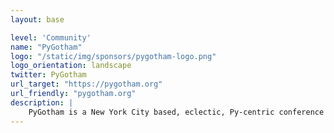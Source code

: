 ```yaml
---
layout: base

level: 'Community'
name: "PyGotham"
logo: "/static/img/sponsors/pygotham-logo.png"
logo_orientation: landscape
twitter: PyGotham
url_target: "https://pygotham.org"
url_friendly: "pygotham.org"
description: |
    PyGotham is a New York City based, eclectic, Py-centric conference covering many topics. There’s a diverse speaker list, and some things which will be quite different. PyGotham attracts developers of various backgrounds and skill levels from the New York metropolitan area and beyond. Activities include two full days of talks, lightning talk sessions, and a social event.
---
```

